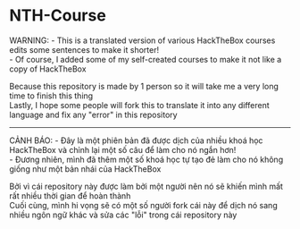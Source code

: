 # NTH-Course

WARNING: - This is a translated version of various HackTheBox courses edits some sentences to make it shorter!  
         - Of course, I added some of my self-created courses to make it not like a copy of HackTheBox

Because this repository is made by 1 person so it will take me a very long time to finish this thing  
Lastly, I hope some people will fork this to translate it into any different language and fix any "error" in this repository

__________________________________________________________________________________________________________________________________

CẢNH BÁO: - Đây là một phiên bản đã được dịch của nhiều khoá học HackTheBox và chỉnh lại một số câu để làm cho nó ngắn hơn!  
          - Đương nhiên, mình đã thêm một số khoá học tự tạo đẻ làm cho nó không giống như một bản nhái của HackTheBox

Bởi vì cái repository này được làm bởi một người nên nó sẽ khiến mình mất rất nhiều thời gian để hoàn thành  
Cuối cùng, mình hi vọng sẽ có một số người fork cái này để dịch nó sang nhiều ngôn ngữ khác và sửa các "lỗi" trong cái repository này
